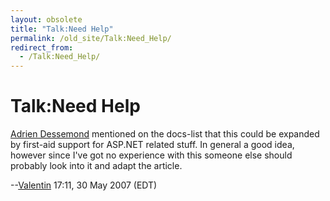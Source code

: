```yaml
---
layout: obsolete
title: "Talk:Need Help"
permalink: /old_site/Talk:Need_Help/
redirect_from:
  - /Talk:Need_Help/
---
```


Talk:Need Help
==============

[Adrien Dessemond](mailto:adrien.dessemond@softhome.net) mentioned on the docs-list that this could be expanded by first-aid support for ASP.NET related stuff. In general a good idea, however since I've got no experience with this someone else should probably look into it and adapt the article.

--[Valentin]({{site.github.url}}/old_site/User:ValentinSawadski "User:ValentinSawadski") 17:11, 30 May 2007 (EDT)

